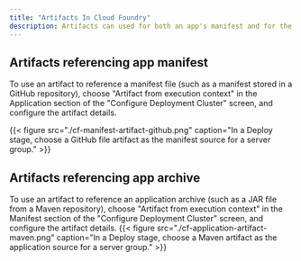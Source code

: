 ```yaml
---
title: "Artifacts In Cloud Foundry"
description: Artifacts can used for both an app's manifest and for the deployment archive, such as a JAR file for a Java app.  These both can be used in a Deploy stage.
---
```






## Artifacts referencing app manifest

To use an artifact to reference a manifest file (such as a manifest stored in a GitHub repository), choose "Artifact from execution context" in the Application section of the "Configure Deployment Cluster" screen, and configure the artifact details.

{{< figure src="./cf-manifest-artifact-github.png" caption="In a Deploy stage, choose a GitHub file artifact as the manifest source for a server group." >}}

## Artifacts referencing app archive

To use an artifact to reference an application archive (such as a JAR file from a Maven repository), choose "Artifact from execution context" in the Manifest section of the "Configure Deployment Cluster" screen, and configure the artifact details.
{{< figure src="./cf-application-artifact-maven.png" caption="In a Deploy stage, choose a Maven artifact as the application source for a server group." >}}
